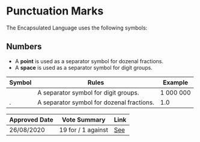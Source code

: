 # Punctuation Marks

The Encapsulated Language uses the following symbols:

## Numbers
- A **point** is used as a separator symbol for dozenal fractions.
- A **space** is used as a separator symbol for digit groups.

| Symbol  | Rules                                     | Example   |
| ------- | ----------------------------------------- | --------- |
|         | A separator symbol for digit groups.      | 1 000 000 |
| .       | A separator symbol for dozenal fractions. | 1.0       |

| Approved Date |    Vote Summary    | Link                                                                                                                    |
| ------------- | :----------------: | ----------------------------------------------------------------------------------------------------------------------- |
| 26/08/2020    | 19 for / 1 against | [See](https://www.reddit.com/r/EncapsulatedLanguage/comments/ifo9gh/official_proposal_vote_to_officialize_a_separator/) |
